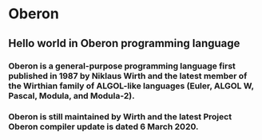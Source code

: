 # Oberon
## Hello world in Oberon programming language

### Oberon is a general-purpose programming language first published in 1987 by Niklaus Wirth and the latest member of the Wirthian family of ALGOL-like languages (Euler, ALGOL W, Pascal, Modula, and Modula-2).

### Oberon is still maintained by Wirth and the latest Project Oberon compiler update is dated 6 March 2020.